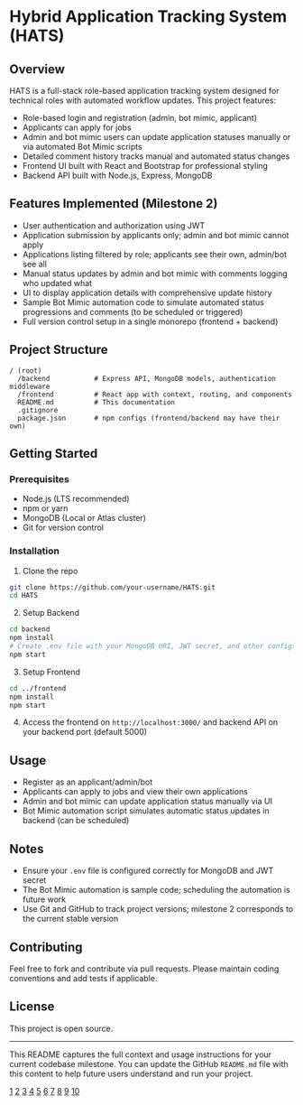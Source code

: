 # Hybrid Application Tracking System (HATS)

## Overview
HATS is a full-stack role-based application tracking system designed for technical roles with automated workflow updates. This project features:
- Role-based login and registration (admin, bot mimic, applicant)
- Applicants can apply for jobs
- Admin and bot mimic users can update application statuses manually or via automated Bot Mimic scripts
- Detailed comment history tracks manual and automated status changes
- Frontend UI built with React and Bootstrap for professional styling
- Backend API built with Node.js, Express, MongoDB

## Features Implemented (Milestone 2)

- User authentication and authorization using JWT
- Application submission by applicants only; admin and bot mimic cannot apply
- Applications listing filtered by role; applicants see their own, admin/bot see all
- Manual status updates by admin and bot mimic with comments logging who updated what
- UI to display application details with comprehensive update history
- Sample Bot Mimic automation code to simulate automated status progressions and comments (to be scheduled or triggered)
- Full version control setup in a single monorepo (frontend + backend)

## Project Structure

```
/ (root)
  /backend           # Express API, MongoDB models, authentication middleware
  /frontend          # React app with context, routing, and components
  README.md          # This documentation
  .gitignore
  package.json       # npm configs (frontend/backend may have their own)
```

## Getting Started

### Prerequisites

- Node.js (LTS recommended)
- npm or yarn
- MongoDB (Local or Atlas cluster)
- Git for version control

### Installation

1. Clone the repo

```sh
git clone https://github.com/your-username/HATS.git
cd HATS
```

2. Setup Backend

```sh
cd backend
npm install
# Create .env file with your MongoDB URI, JWT secret, and other configs
npm start
```

3. Setup Frontend

```sh
cd ../frontend
npm install
npm start
```

4. Access the frontend on `http://localhost:3000/` and backend API on your backend port (default 5000)

## Usage

- Register as an applicant/admin/bot
- Applicants can apply to jobs and view their own applications
- Admin and bot mimic can update application status manually via UI
- Bot Mimic automation script simulates automatic status updates in backend (can be scheduled)

## Notes

- Ensure your `.env` file is configured correctly for MongoDB and JWT secret
- The Bot Mimic automation is sample code; scheduling the automation is future work
- Use Git and GitHub to track project versions; milestone 2 corresponds to the current stable version

## Contributing

Feel free to fork and contribute via pull requests. Please maintain coding conventions and add tests if applicable.

## License

This project is open source.

***

This README captures the full context and usage instructions for your current codebase milestone. You can update the GitHub `README.md` file with this content to help future users understand and run your project.

[1](https://github.com/othneildrew/Best-README-Template)
[2](https://github.com/monorepo-template/monorepo-template)
[3](https://github.com/durgeshsamariya/awesome-github-profile-readme-templates)
[4](https://github.com/topics/readme-template)
[5](https://github.com/sst/monorepo-template)
[6](https://docs.github.com/en/repositories/managing-your-repositorys-settings-and-features/customizing-your-repository/about-readmes)
[7](https://www.youtube.com/watch?v=eVGEea7adDM)
[8](https://github.com/CarlosZiegler/monorepo-template)
[9](https://www.reddit.com/r/programming/comments/l0mgcy/github_readme_templates_creating_a_good_readme_is/)
[10](https://www.reddit.com/r/webdev/comments/18sozpf/how_do_you_write_your_readmemd_or_docs_for_your/)
